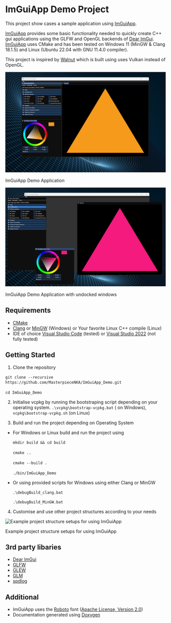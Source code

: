 # ImGuiApp Demo Project

This project show cases a sample application using [ImGuiApp](https://github.com/MasterpieceNKA/ImGuiApp).

[ImGuiApp](https://github.com/MasterpieceNKA/ImGuiApp) provides some basic functionality needed to quickly create C++ gui applications using the GLFW and OpenGL backends of [Dear ImGui](https://github.com/ocornut/imgui). [ImGuiApp](https://github.com/MasterpieceNKA/ImGuiApp) uses CMake and has been tested on Windows 11 (MinGW & Clang 18.1.5) and Linux (Ubuntu 22.04 with GNU 11.4.0 compiler).

This project is inspired by [Walnut](https://github.com/StudioCherno/Walnut) which is built using uses Vulkan instead of OpenGL.

![Image of ImGuiApp Demo](figures/fig_1.png)

ImGuiApp Demo Application





![Image of ImGuiApp Demo with undocked windows](figures/fig_2.png)

ImGuiApp Demo Application with undocked windows


## Requirements
- [CMake](https://cmake.org/)
- [Clang](https://clang.llvm.org/) or [MinGW](https://www.mingw-w64.org/) (Windows) or Your favorite Linux C++ compile (Linux)
- IDE of choice [Visual Studio Code](https://code.visualstudio.com/) (tested) or [Visual Studio 2022](https://visualstudio.com) (not fully tested)

## Getting Started
1. Clone the repository

```
git clone --recursive https://github.com/MasterpieceNKA/ImGuiApp_Demo.git

cd ImGuiApp_Demo
``` 

2. Initialise vcpkg by running the bootstraping script depending on your operating system.  ```.\vcpkg\bootstrap-vcpkg.bat``` ( on Windows), 
 ```vcpkg\bootstrap-vcpkg.sh``` (on Linux)



3. Build and run the project depending on Operating System

- For Windows or Linux build and run the project using 

    ```
    mkdir build && cd build

    cmake ..

    cmake --build .

    ./bin/ImGuiApp_Demo
    ``` 
- Or using provided scripts for Windows using either Clang  or MinGW 

    ```
    .\debugBuild_clang.bat
    ```  

    ```
    .\debugBuild_MinGW.bat
    ``` 
    
4. Customise and use other project structures according to your needs

![Example project structure setups for using ImGuiApp](figures/fig_4.png)

Example project structure setups for using ImGuiApp 


## 3rd party libaries
- [Dear ImGui](https://github.com/ocornut/imgui)
- [GLFW](https://github.com/glfw/glfw)
- [GLEW](https://github.com/nigels-com/glew)
- [GLM](https://github.com/g-truc/glm)
- [spdlog](https://github.com/gabime/spdlog)


## Additional
- ImGuiApp uses the [Roboto](https://fonts.google.com/specimen/Roboto) font ([Apache License, Version 2.0](https://www.apache.org/licenses/LICENSE-2.0))
- Documentation generated using [Doxygen](https://www.doxygen.nl/)

